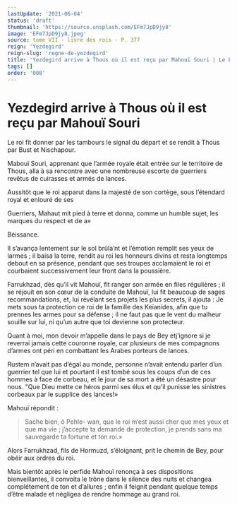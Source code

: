 ```yaml
---
lastUpdate: '2021-06-04'
status: 'draft'
thumbnail: 'https://source.unsplash.com/EFm7JpD9jy8'
image: 'EFm7JpD9jy8.jpeg'
source: tome VII - livre des rois - P. 377
reign: 'Yezdegird'
reign-slug: 'regne-de-yezdegird'
title: 'Yezdegird arrive à Thous où il est reçu par Mahouï Souri | Le Livre des Rois | Shâhnâmeh'
tags: []
order: '008'
---
```


# Yezdegird arrive à Thous où il est reçu par Mahouï Souri

Le roi fit donner par les tambours le signal du départ et se rendit à Thous par Bust et Nischapour.

Mabouï Souri, apprenant que l’armée royale était entrée sur le territoire de Thous, alla à sa rencontre avec une nombreuse escorte de guerriers revêtus de cuirasses et armés de lances.

Aussitôt que le roi apparut dans la majesté de son cortège, sous l’étendard royal et enlouré de ses

Guerriers, Mahaut mit pied à terre et donna, comme un humble sujet, les marques du respect et de a»

Béissance.

Il s’avança lentement sur le sol brûla’nt et l’émotion remplit ses yeux de larmes ; il baisa la terre, rendit au roi les honneurs divins et resta longtemps debout en sa présence, pendant que ses troupes acclamaient le roi et courbaient successivement leur front dans la poussière.

Farrukhzad, dès qu’il vit Mahouï, fit ranger son armée en files régulières ; il se réjouit en son cœur de la conduite de Mahouï, lui fit beaucoup de sages recommandations, et, lui révélant ses projets les plus secrets, il ajouta : Je mets sous ta protection ce roi de la famille des Keïanides, afin que tu prennes les armes pour sa défense ; il ne faut pas que le vent du malheur souille sur lui, ni qu’un autre que toi devienne son protecteur.

Quant à moi, mon devoir m’appelle dans le pays de Bey etj’ignore si je reverrai jamais cette couronne royale, car plusieurs de mes compagnons d’armes ont péri en combattant les Arabes porteurs de lances.

Rustem n’avait pas d’égal au monde, personne n’avait entendu parler d’un guerrier tel que lui et pourtant il est tombé sous les coups d’un de ces hommes à face de corbeau, et le jour de sa mort a été un désastre pour nous.
"Que Dieu mette ce héros parmi ses élus et qu’il punisse les sinistres corbeaux par le supplice des lances!»

Mahouï répondit :

> Sache bien, ô Pehle- wan, que le roi m’est aussi cher que mes yeux et que ma vie ; j’accepte ta demande de protection, je prends sans ma sauvegarde ta fortune et ton roi.»

Alors Farrukhzad, fils de Hormuzd, s’éloignant, prit le chemin de Bey, pour obéir aux ordres du roi.

Mais bientôt après le perfide Mahouï renonça à ses dispositions bienveillantes, il convoita le trône dans le silence des nuits et changea complétement de ton et d’allures ; enfin il feignit pendant quelque temps d’être malade et négligea de rendre hommage au grand roi.
